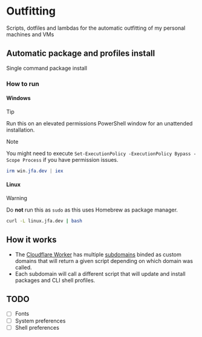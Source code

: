 # Outfitting

Scripts, dotfiles and lambdas for the automatic outfitting of my personal machines and VMs

## Automatic package and profiles install

Single command package install

### How to run

#### Windows

> [!TIP]
> Run this on an elevated permissions PowerShell window for an unattended installation.  

> [!NOTE]
> You might need to execute `Set-ExecutionPolicy -ExecutionPolicy Bypass -Scope Process` if you have permission issues.

```powershell
irm win.jfa.dev | iex
```

#### Linux

> [!WARNING]
> Do **not** run this as `sudo` as this uses Homebrew as package manager.

```bash
curl -L linux.jfa.dev | bash
```

## How it works

* The [Cloudflare Worker](/cloudflare/src/index.ts) has multiple [subdomains](/cloudflare/wrangler.toml) binded as custom domains that will return a given script depending on which domain was called.
* Each subdomain will call a different script that will update and install packages and CLI shell profiles.

## TODO

* [ ] Fonts
* [ ] System preferences
* [ ] Shell preferences
